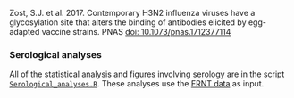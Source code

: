 Zost, S.J. et al. 2017. Contemporary H3N2 influenza viruses have a glycosylation site that alters the binding of antibodies elicited by egg-adapted vaccine strains. PNAS [doi: 10.1073/pnas.1712377114](http://www.pnas.org/content/early/2017/10/31/1712377114.full)

### Serological analyses

All of the statistical analysis and figures involving serology are in the script [`Serological_analyses.R`](Serology/Serological_analyses.R).
These analyses use the [FRNT data](Serology/2017-04-19_FRNT_for_import.csv) as input.

